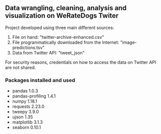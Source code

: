 ## Data wrangling, cleaning, analysis and visualization on WeRateDogs Twiter

Project developed using three main different sources:
1. File on hand: "twitter-archive-enhanced.csv"
2. File programmatically downloaded from the Internet: "image-predictions.tsv"
3. Data from Twitter API: "tweet_json"

For security reasons, credentials on how to access the data on Twitter API are not shared.

### Packages installed and used

- pandas                             1.0.3              
- pandas-profiling                   1.4.1 
- numpy                              1.18.1 
- requests                           2.23.0
- tweepy                             3.9.0 
- ujson                              1.35
- matplotlib                         3.1.3
- seaborn                            0.10.1
